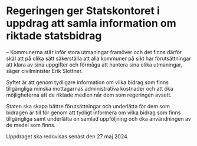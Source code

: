 # Regeringen ger Statskontoret i uppdrag att samla information om riktade statsbidrag

– Kommunerna står inför stora utmaningar framöver och det finns därför skäl att på olika sätt säkerställa att alla kommuner på sikt har förutsättningar att klara av sina uppgifter och förmåga att hantera sina olika utmaningar, säger civilminister Erik Slottner.

Syftet är att genom tydligare information om vilka bidrag som finns tillgängliga minska mottagarnas administrativa kostnader och att öka möjligheterna att de riktade medlen når dem som regeringen avsett.

Staten ska skapa bättre förutsättningar och underlätta för dem som bidragen är till för genom att tydligt informera om vilka bidrag som finns tillgängliga samt underlätta en samlad uppföljning och öka användningen av de medel som finns.

Uppdraget ska redovisas senast den 27 maj 2024\.
